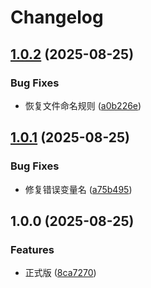 # Changelog

## [1.0.2](https://github.com/callacat/cfst-client/compare/v1.0.1...v1.0.2) (2025-08-25)


### Bug Fixes

* 恢复文件命名规则 ([a0b226e](https://github.com/callacat/cfst-client/commit/a0b226e454aa8266253d0954d73f75ca7e2a825a))

## [1.0.1](https://github.com/callacat/cfst-client/compare/v1.0.0...v1.0.1) (2025-08-25)


### Bug Fixes

* 修复错误变量名 ([a75b495](https://github.com/callacat/cfst-client/commit/a75b49511f831681b11e18ad00201b0da4f80c19))

## 1.0.0 (2025-08-25)


### Features

* 正式版 ([8ca7270](https://github.com/callacat/cfst-client/commit/8ca72703815a15410b330df25c8872a25849938c))
